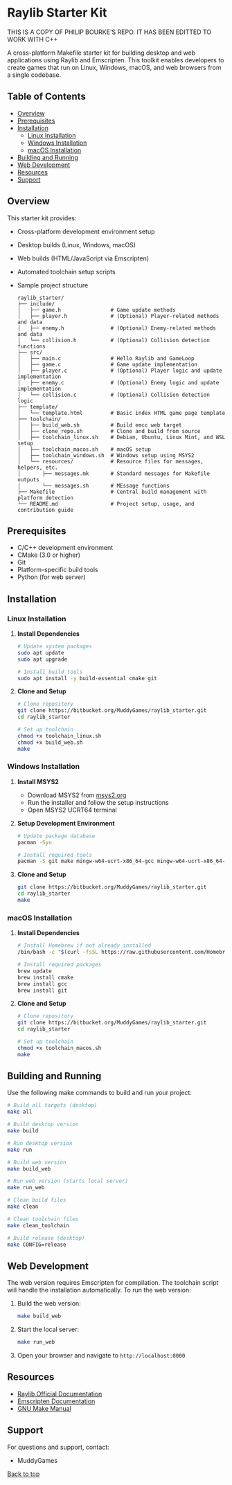 # Raylib Starter Kit <a name="raylib-starter-kit"></a>

THIS IS A COPY OF PHILIP BOURKE'S REPO. IT HAS BEEN EDITTED TO WORK WITH C++

A cross-platform Makefile starter kit for building desktop and web applications using Raylib and Emscripten. This toolkit enables developers to create games that run on Linux, Windows, macOS, and web browsers from a single codebase.

## Table of Contents

- [Overview](#overview)
- [Prerequisites](#prerequisites)
- [Installation](#installation)
  - [Linux Installation](#linux-installation)
  - [Windows Installation](#windows-installation)
  - [macOS Installation](#macos-installation)
- [Building and Running](#building-and-running)
- [Web Development](#web-development)
- [Resources](#resources)
- [Support](#support)

## Overview <a name="overview"></a>

This starter kit provides:

- Cross-platform development environment setup
- Desktop builds (Linux, Windows, macOS)
- Web builds (HTML/JavaScript via Emscripten)
- Automated toolchain setup scripts
- Sample project structure

	```
	raylib_starter/
	├── include/ 
	│   ├── game.h                # Game update methods
	│   ├── player.h              # (Optional) Player-related methods and data
	│   ├── enemy.h               # (Optional) Enemy-related methods and data
	│   └── collision.h           # (Optional) Collision detection functions
	├── src/
	│   ├── main.c                # Hello Raylib and GameLoop
	│   ├── game.c                # Game update implementation
	│   ├── player.c              # (Optional) Player logic and update implementation
	│   ├── enemy.c               # (Optional) Enemy logic and update implementation
	│   └── collision.c           # (Optional) Collision detection logic
	├── template/
	│   └── template.html         # Basic index HTML game page template
	├── toolchain/
	│   ├── build_web.sh          # Build emcc web target
	│   ├── clone_repo.sh         # Clone and build from source
	│   ├── toolchain_linux.sh    # Debian, Ubuntu, Linux Mint, and WSL setup
	│   ├── toolchain_macos.sh    # macOS setup
	│   ├── toolchain_windows.sh  # Windows setup using MSYS2
	│   └── resources/            # Resource files for messages, helpers, etc.
	│       ├── messages.mk       # Standard messages for Makefile outputs
	│       └── messages.sh       # MEssage functions
	├── Makefile                  # Central build management with platform detection
	└── README.md                 # Project setup, usage, and contribution guide
	```


## Prerequisites <a name="prerequisites"></a>

- C/C++ development environment
- CMake (3.0 or higher)
- Git
- Platform-specific build tools
- Python (for web server)

## Installation <a name="installation"></a>

### Linux Installation <a name="linux-installation"></a>

1. **Install Dependencies**
   ```bash
   # Update system packages
   sudo apt update
   sudo apt upgrade

   # Install build tools
   sudo apt install -y build-essential cmake git
   ```

2. **Clone and Setup**
   ```bash
   # Clone repository
   git clone https://bitbucket.org/MuddyGames/raylib_starter.git
   cd raylib_starter

   # Set up toolchain
   chmod +x toolchain_linux.sh
   chmod +x build_web.sh
   make
   ```

### Windows Installation <a name="windows-installation"></a>

1. **Install MSYS2**

	- Download MSYS2 from [msys2.org](https://www.msys2.org/)
	- Run the installer and follow the setup instructions
	- Open MSYS2 UCRT64 terminal

2. **Setup Development Environment**
   ```bash
   # Update package database
   pacman -Syu

   # Install required tools
   pacman -S git make mingw-w64-ucrt-x86_64-gcc mingw-w64-ucrt-x86_64-cmake
   ```

3. **Clone and Setup**
   ```bash
   git clone https://bitbucket.org/MuddyGames/raylib_starter.git
   cd raylib_starter
   make
   ```

### macOS Installation <a name="macos-installation"></a>

1. **Install Dependencies**
   ```bash
   # Install Homebrew if not already installed
   /bin/bash -c "$(curl -fsSL https://raw.githubusercontent.com/Homebrew/install/HEAD/install.sh)"

   # Install required packages
   brew update
   brew install cmake
   brew install gcc
   brew install git
   ```

2. **Clone and Setup**
   ```bash
   # Clone repository
   git clone https://bitbucket.org/MuddyGames/raylib_starter.git
   cd raylib_starter

   # Set up toolchain
   chmod +x toolchain_macos.sh
   make
   ```

## Building and Running <a name="building-and-running"></a>

Use the following make commands to build and run your project:

```bash
# Build all targets (desktop)
make all

# Build desktop version
make build

# Run desktop version
make run

# Build web version
make build_web

# Run web version (starts local server)
make run_web

# Clean build files
make clean

# Clean toolchain files
make clean_toolchain

# Build release (desktop)
make CONFIG=release
```

## Web Development <a name="web-fevelopment"></a>

The web version requires Emscripten for compilation. The toolchain script will handle the installation automatically. To run the web version:

1. Build the web version:
   ```bash
   make build_web
   ```

2. Start the local server:
   ```bash
   make run_web
   ```

3. Open your browser and navigate to `http://localhost:8000`

## Resources <a name="resources"></a>

- [Raylib Official Documentation](https://www.raylib.com/)
- [Emscripten Documentation](https://emscripten.org/)
- [GNU Make Manual](https://www.gnu.org/software/make/manual/html_node/Introduction.html)

## Support <a name="support"></a>

For questions and support, contact:
- MuddyGames


[Back to top](#raylib-starter-kit)
